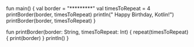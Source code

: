 fun main() {
    val border = "*********"
    val timesToRepeat = 4
    printBorder(border, timesToRepeat)
    println("  Happy Birthday, Kotlin!")
    printBorder(border, timesToRepeat)
}

fun printBorder(border: String, timesToRepeat: Int) {
    repeat(timesToRepeat) {
        print(border)
    }
    println()
}
